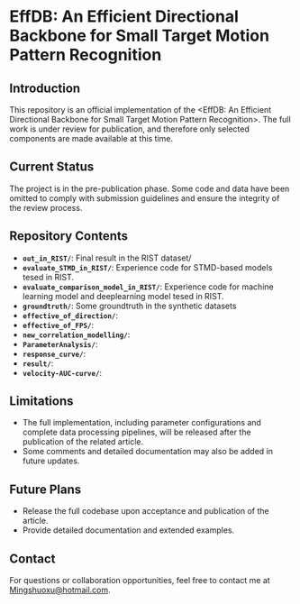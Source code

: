 **EffDB**: An Efficient Directional Backbone for Small Target Motion Pattern Recognition
========

## Introduction

This repository is an official implementation of the <EffDB: An Efficient Directional Backbone for Small Target Motion Pattern Recognition>. The full work is under review for publication, and therefore only selected components are made available at this time.

## Current Status
The project is in the pre-publication phase. Some code and data have been omitted to comply with submission guidelines and ensure the integrity of the review process.

## Repository Contents
- **`out_in_RIST/`**: Final result in the RIST dataset/
- **`evaluate_STMD_in_RIST/`**: Experience code for STMD-based models tesed in RIST.
- **`evaluate_comparison_model_in_RIST/`**: Experience code for machine learning model and deeplearning model tesed in RIST.
- **`groundtruth/`**: Some groundtruth in the synthetic datasets
- **`effective_of_direction/`**: 
- **`effective_of_FPS/`**: 
- **`new_correlation_modelling/`**: 
- **`ParameterAnalysis/`**: 
- **`response_curve/`**: 
- **`result/`**: 
- **`velocity-AUC-curve/`**: 


## Limitations
- The full implementation, including parameter configurations and complete data processing pipelines, will be released after the publication of the related article.
- Some comments and detailed documentation may also be added in future updates.


## Future Plans
- Release the full codebase upon acceptance and publication of the article.
- Provide detailed documentation and extended examples.


## Contact
For questions or collaboration opportunities, feel free to contact me at [Mingshuoxu@hotmail.com](mailto:Mingshuoxu@hotmail.com).
